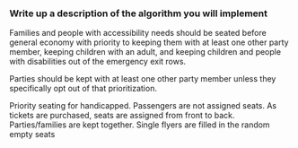 ### Write up a description of the algorithm you will implement

Families and people with accessibility needs should be seated before general economy with priority to keeping them with at least one other party member, keeping children with an adult, and keeping children and people with disabilities out of the emergency exit rows.

Parties should be kept with at least one other party member unless they specifically opt out of that prioritization.

Priority seating for handicapped. Passengers are not assigned seats. As tickets are purchased, seats are assigned from front to back. Parties/families are kept together.  Single flyers are filled in the random empty seats

